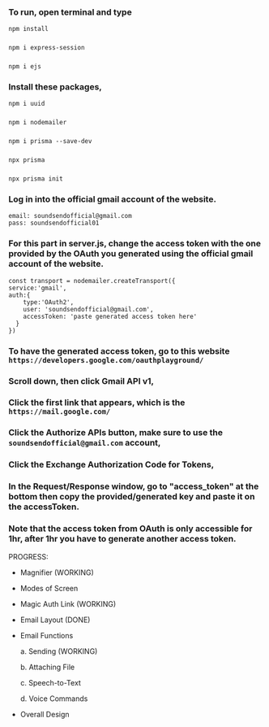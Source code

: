 ### To run, open terminal and type
```npm install```
###
```npm i express-session```
###
``` npm i ejs ```

### Install these packages,
``` npm i uuid ```
###
``` npm i nodemailer ```
### 
```npm i prisma --save-dev```
###
```npx prisma```
###
```npx prisma init```

### Log in into the official gmail account of the website.
    email: soundsendofficial@gmail.com
    pass: soundsendofficial01

### For this part in server.js, change the access token with the one provided by the OAuth you generated using the official gmail account of the website.
    const transport = nodemailer.createTransport({
    service:'gmail',
    auth:{
        type:'OAuth2',
        user: 'soundsendofficial@gmail.com',
        accessToken: 'paste generated access token here'
      }
    })
    
### To have the generated access token, go to this website ``` https://developers.google.com/oauthplayground/ ```
### Scroll down, then click Gmail API v1,
### Click the first link that appears, which is the ``` https://mail.google.com/ ```
### Click the Authorize APIs button, make sure to use the ``` soundsendofficial@gmail.com ``` account, 
### Click the Exchange Authorization Code for Tokens,
### In the Request/Response window, go to "access_token" at the bottom then copy the provided/generated key and paste it on the accessToken.
### Note that the access token from OAuth is only accessible for 1hr, after 1hr you have to generate another access token.

PROGRESS:
- Magnifier (WORKING)
- Modes of Screen

- Magic Auth Link (WORKING)
- Email Layout (DONE)
- Email Functions

    a. Sending (WORKING)
  
    b. Attaching File
  
    c. Speech-to-Text
  
    d. Voice Commands

- Overall Design
